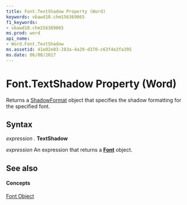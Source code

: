 ```yaml
---
title: Font.TextShadow Property (Word)
keywords: vbawd10.chm156369065
f1_keywords:
- vbawd10.chm156369065
ms.prod: word
api_name:
- Word.Font.TextShadow
ms.assetid: 41e02e03-283a-4a29-d370-c63f4e2fa395
ms.date: 06/08/2017
---
```



# Font.TextShadow Property (Word)

Returns a [ShadowFormat](shadowformat-object-word.md) object that specifies the shadow formatting for the specified font.


## Syntax

 _expression_ . **TextShadow**

 _expression_ An expression that returns a **[Font](font-object-word.md)** object.


## See also


#### Concepts


[Font Object](font-object-word.md)

